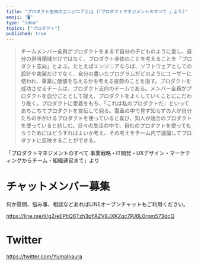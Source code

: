 ```yaml
---
title: "プロダクト志向のエンジニアとは (「プロダクトマネジメントのすべて 」より)"
emoji: "🖥"
type: "idea"
topics: ["プロダクト"]
published: true
---
```


>チームメンバー全員がプロダクトをまるで自分の子どものように愛し、自分の担当領域だけではなく、プロダクト全体のことを考えることを「プロダクト志向」とよぶ。たとえばエンジニアならば、ソフトウェアとしての設計や実装だけでなく、自分の書いたプログラムがどのようにユーザーに使われ、事業に価値を与えるかを考える姿勢のことを指す。プロダクトを成功させるチームは、プロダクト志向のチームである。メンバー全員がプロダクトを自分ごととして捉え、プロダクトをよくしていくことにこだわり抜く。プロダクトに愛着をもち、「これは私のプロダクトだ」といってあちこちでプロダクトを宣伝して回る。電車の中で見ず知らずの人が自分たちの手がけるプロダクトを使っていると喜び、知人が競合のプロダクトを使っていると悲しむ。日々の生活の中で、自社のプロダクトを使ってもらうためにはどうすればよいか考え、その考えをチーム内で議論してプロダクトに反映することができる。

「プロダクトマネジメントのすべて 事業戦略・IT開発・UXデザイン・マーケティングからチーム・組織運営まで」より


# チャットメンバー募集


何か質問、悩み事、相談などあればLINEオープンチャットもご利用ください。

https://line.me/ti/g2/eEPltQ6Tzh3pYAZV8JXKZqc7PJ6L0rpm573dcQ


# Twitter

https://twitter.com/YumaInaura


